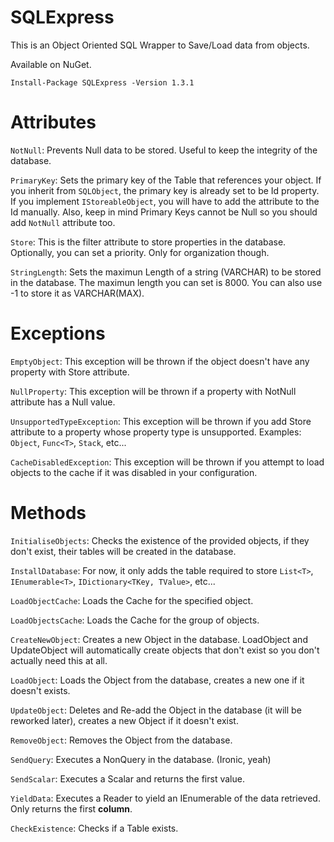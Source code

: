 # SQLExpress

This is an Object Oriented SQL Wrapper to Save/Load data from objects.

Available on NuGet.

`Install-Package SQLExpress -Version 1.3.1`

# Attributes

`NotNull`: Prevents Null data to be stored. Useful to keep the integrity of the database.

`PrimaryKey`: Sets the primary key of the Table that references your object. If you inherit from `SQLObject`, the primary key is already set to be Id property. If you implement `IStoreableObject`, you will have to add the attribute to the Id manually. Also, keep in mind Primary Keys cannot be Null so you should add `NotNull` attribute too.

`Store`: This is the filter attribute to store properties in the database. Optionally, you can set a priority. Only for organization though.

`StringLength`: Sets the maximun Length of a string (VARCHAR) to be stored in the database. The maximun length you can set is 8000. You can also use -1 to store it as VARCHAR(MAX).

# Exceptions

`EmptyObject`: This exception will be thrown if the object doesn't have any property with Store attribute.

`NullProperty`: This exception will be thrown if a property with NotNull attribute has a Null value.

`UnsupportedTypeException`: This exception will be thrown if you add Store attribute to a property whose property type is unsupported. Examples: `Object`, `Func<T>`, `Stack`, etc...

`CacheDisabledException`: This exception will be thrown if you attempt to load objects to the cache if it was disabled in your configuration.

# Methods

`InitialiseObjects`: Checks the existence of the provided objects, if they don't exist, their tables will be created in the database.

`InstallDatabase`: For now, it only adds the table required to store `List<T>`, `IEnumerable<T>`, `IDictionary<TKey, TValue>`, etc...

`LoadObjectCache`: Loads the Cache for the specified object.

`LoadObjectsCache`: Loads the Cache for the group of objects.

`CreateNewObject`: Creates a new Object in the database. LoadObject and UpdateObject will automatically create objects that don't exist so you don't actually need this at all.

`LoadObject`: Loads the Object from the database, creates a new one if it doesn't exists.

`UpdateObject`: Deletes and Re-add the Object in the database (it will be reworked later), creates a new Object if it doesn't exist.

`RemoveObject`: Removes the Object from the database.

`SendQuery`: Executes a NonQuery in the database. (Ironic, yeah)

`SendScalar`: Executes a Scalar and returns the first value.

`YieldData`: Executes a Reader to yield an IEnumerable of the data retrieved. Only returns the first **column**.

`CheckExistence`: Checks if a Table exists.

